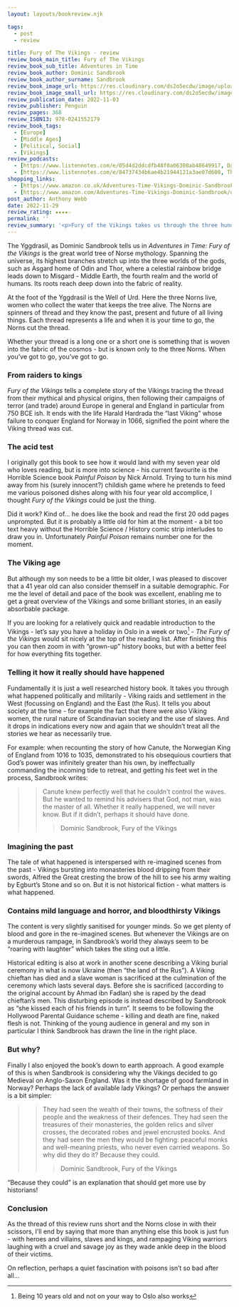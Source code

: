 ```yaml
---
layout: layouts/bookreview.njk

tags:
  - post
  - review

title: Fury of The Vikings - review
review_book_main_title: Fury of The Vikings
review_book_sub_title: Adventures in Time
review_book_author: Dominic Sandbrook
review_book_author_surname: Sandbrook
review_book_image_url: https://res.cloudinary.com/ds2o5ecdw/image/upload/acovers/0241552176.02._SCL_.jpg
review_book_image_small_url: https://res.cloudinary.com/ds2o5ecdw/image/upload/acovers/0241552176.02._SCM_.jpg
review_publication_date: 2022-11-03
review_publisher: Penguin
review_pages: 368
review_ISBN13: 978-0241552179
review_book_tags:
  - [Europe]
  - [Middle Ages]
  - [Political, Social]
  - [Vikings]
review_podcasts:
  - [https://www.listennotes.com/e/05d4d2ddcdfb48f0a06308ab48649917, Dan Snow‘s History Hit, Our Love Affair with History]
  - [https://www.listennotes.com/e/84737434b6ae4b21944121a3ae07d600, The Rest Is History, 250. Alfred the Great Fury of the Vikings]
shopping_links:
  - [https://www.amazon.co.uk/Adventures-Time-Vikings-Dominic-Sandbrook/dp/0241552176/, Amazon UK, Amazon UK book link]
  - [https://www.amazon.com/Adventures-Time-Vikings-Dominic-Sandbrook/dp/0241552176/, Amazon US, Amazon US book link]
post_author: Anthony Webb
date: 2022-11-29
review_rating: ★★★★☆
permalink: ''
review_summary: '<p>Fury of the Vikings takes us through the three hundred year rampage of the Vikings, from Vinland in the West to the Land of Rus in the East, with a bit of Alfred the Great in the middle.</p><p>Told as a narrative history with re-imagined scenes from the past, it was written for kids but works just as well for adults!</p>'
---
```

The Yggdrasil, as Dominic Sandbrook tells us in _Adventures in Time: Fury of the Vikings_ is the great world tree of Norse mythology. Spanning the universe, its highest branches stretch up into the three worlds of the gods, such as Asgard home of Odin and Thor, where a celestial rainbow bridge leads down to Misgard - Middle Earth, the fourth realm and the world of humans. Its roots reach deep down into the fabric of reality.

At the foot of the Yggdrasil is the Well of Urd. Here the three Norns live, women who collect the water that keeps the tree alive. The Norns are spinners of thread and they know the past, present and future of all living things. Each thread represents a life and when it is your time to go, the Norns cut the thread.

Whether your thread is a long one or a short one is something that is woven into the fabric of the cosmos - but is known only to the three Norns. When you’ve got to go, you’ve got to go.

### From raiders to kings

_Fury of the Vikings_ tells a complete story of the Vikings tracing the thread from their mythical and physical origins, then following their campaigns of terror (and trade) around Europe in general and England in particular from 750 BCE ish. It ends with the life Harald Hardrada the “last Viking” whose failure to conquer England for Norway in 1066, signified the point where the Viking thread was cut.

### The acid test

I originally got this book to see how it would land with my seven year old who loves reading, but is more into science - his current favourite is the Horrible Science book _Painful Poison_ by Nick Arnold. Trying to turn his mind away from his (surely innocent?) childish game where he pretends to feed me various poisoned dishes along with his four year old accomplice, I thought _Fury of the Vikings_ could be just the thing.

Did it work? Kind of... he does like the book and read the first 20 odd pages unprompted. But it is probably a little old for him at the moment - a bit too text heavy without the Horrible Science / History comic strip interludes to draw you in. Unfortunately _Painful Poison_ remains number one for the moment.

### The Viking age

But although my son needs to be a little bit older, I was pleased to discover that a 41 year old can also consider themself in a suitable demographic. For me the level of detail and pace of the book was excellent, enabling me to get a great overview of the Vikings and some brilliant stories, in an easily absorbable package.

If you are looking for a relatively quick and readable introduction to the Vikings - let’s say you have a holiday in Oslo in a week or two[^1] - _The Fury of the Vikings_ would sit nicely at the top of the reading list. After finishing this you can then zoom in with “grown-up” history books, but with a better feel for how everything fits together.

### Telling it how it really should have happened

Fundamentally it is just a well researched history book. It takes you through what happened politically and militarily - Viking raids and settlement in the West (focussing on England) and the East (the Rus). It tells you about society at the time - for example the fact that there were also Viking women, the rural nature of Scandinavian society and the use of slaves. And it drops in indications every now and again that we shouldn’t treat all the stories we hear as necessarily true.

For example: when recounting the story of how Canute, the Norwegian King of England from 1016 to 1035, demonstrated to his obsequious courtiers that God’s power was infinitely greater than his own, by ineffectually commanding the incoming tide to retreat, and getting his feet wet in the process, Sandbrook writes:

>> Canute knew perfectly well that he couldn’t control the waves. But he wanted to remind his advisers that God, not man, was the master of all.  Whether it really happened, we will never know. But if it didn’t, perhaps it should have done.
>>> Dominic Sandbrook, Fury of the Vikings

### Imagining the past

The tale of what happened is interspersed with re-imagined scenes from the past - Vikings bursting into monasteries blood dripping from their swords, Alfred the Great cresting the brow of the hill to see his army waiting by Egburt’s Stone and so on. But it is not historical fiction - what matters is what happened.

### Contains mild language and horror, and bloodthirsty Vikings

The content is very slightly sanitised for younger minds. So we get plenty of blood and gore in the re-imagined scenes. But whenever the Vikings are on a murderous rampage, in Sandbrook’s world they always seem to be “roaring with laughter” which takes the sting out a little.

Historical editing is also at work in another scene describing a Viking burial ceremony in what is now Ukraine (then “the land of the Rus”). A Viking chieftan has died and a slave woman is sacrificed at the culmination of the ceremony which lasts several days. Before she is sacrificed (according to the original account by Ahmad ibn Fadlan) she is raped by the dead chieftan’s men. This disturbing episode is instead described by Sandbrook as “she kissed each of his friends in turn”. It seems to be following the Hollywood Parental Guidance scheme - killing and death are fine, naked flesh is not. Thinking of the young audience in general and my son in particular I think Sandbrook has drawn the line in the right place.

### But why?

Finally I also enjoyed the book’s down to earth approach. A good example of this is when Sandbrook is considering why the Vikings decided to go Medieval on Anglo-Saxon England. Was it the shortage of good farmland in Norway? Perhaps the lack of available lady Vikings? Or perhaps the answer is a bit simpler:

>> They had seen the wealth of their towns, the softness of their people and the weakness of their defences. They had seen the treasures of their monasteries, the golden relics and silver crosses, the decorated robes and jewel encrusted books. And they had seen the men they would be fighting: peaceful monks and well-meaning priests, who never even carried weapons.
>> So why did they do it?
>> Because they could.
>>> Dominic Sandbrook, Fury of the Vikings

“Because they could” is an explanation that should get more use by historians!

### Conclusion

As the thread of this review runs short and the Norns close in with their scissors, I’ll end by saying that more than anything else this book is just fun - with heroes and villains, slaves and kings, and rampaging Viking warriors laughing with a cruel and savage joy as they wade ankle deep in the blood of their victims.

On reflection, perhaps a quiet fascination with poisons isn’t so bad after all...

[^1]: Being 10 years old and not on your way to Oslo also works